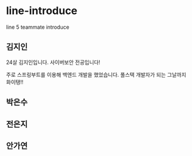 # line-introduce
line 5 teammate introduce

## 김지인

24살 김지인입니다. 사이버보안 전공입니다!

주로 스프링부트를 이용해 백엔드 개발을 했었습니다. 풀스택 개발자가 되는 그날까지 화이탱!!




## 박은수


## 전은지


## 안가연
